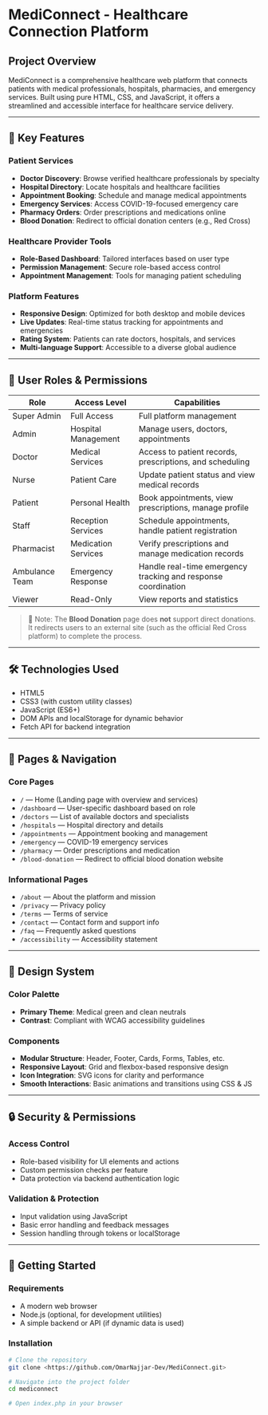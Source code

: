 # MediConnect - Healthcare Connection Platform

## Project Overview

MediConnect is a comprehensive healthcare web platform that connects patients with medical professionals, hospitals, pharmacies, and emergency services. Built using pure HTML, CSS, and JavaScript, it offers a streamlined and accessible interface for healthcare service delivery.

---

## 🚀 Key Features

### Patient Services

- **Doctor Discovery**: Browse verified healthcare professionals by specialty
- **Hospital Directory**: Locate hospitals and healthcare facilities
- **Appointment Booking**: Schedule and manage medical appointments
- **Emergency Services**: Access COVID-19-focused emergency care
- **Pharmacy Orders**: Order prescriptions and medications online
- **Blood Donation**: Redirect to official donation centers (e.g., Red Cross)

### Healthcare Provider Tools

- **Role-Based Dashboard**: Tailored interfaces based on user type
- **Permission Management**: Secure role-based access control
- **Appointment Management**: Tools for managing patient scheduling

### Platform Features

- **Responsive Design**: Optimized for both desktop and mobile devices
- **Live Updates**: Real-time status tracking for appointments and emergencies
- **Rating System**: Patients can rate doctors, hospitals, and services
- **Multi-language Support**: Accessible to a diverse global audience

---

## 👥 User Roles & Permissions

| Role           | Access Level        | Capabilities                                                  |
| -------------- | ------------------- | ------------------------------------------------------------- |
| Super Admin    | Full Access         | Full platform management                                      |
| Admin          | Hospital Management | Manage users, doctors, appointments                           |
| Doctor         | Medical Services    | Access to patient records, prescriptions, and scheduling      |
| Nurse          | Patient Care        | Update patient status and view medical records                |
| Patient        | Personal Health     | Book appointments, view prescriptions, manage profile         |
| Staff          | Reception Services  | Schedule appointments, handle patient registration            |
| Pharmacist     | Medication Services | Verify prescriptions and manage medication records            |
| Ambulance Team | Emergency Response  | Handle real-time emergency tracking and response coordination |
| Viewer         | Read-Only           | View reports and statistics                                   |

> 🔔 Note: The **Blood Donation** page does **not** support direct donations. It redirects users to an external site (such as the official Red Cross platform) to complete the process.

---

## 🛠 Technologies Used

- HTML5
- CSS3 (with custom utility classes)
- JavaScript (ES6+)
- DOM APIs and localStorage for dynamic behavior
- Fetch API for backend integration

---

## 📱 Pages & Navigation

### Core Pages

- `/` — Home (Landing page with overview and services)
- `/dashboard` — User-specific dashboard based on role
- `/doctors` — List of available doctors and specialists
- `/hospitals` — Hospital directory and details
- `/appointments` — Appointment booking and management
- `/emergency` — COVID-19 emergency services
- `/pharmacy` — Order prescriptions and medication
- `/blood-donation` — Redirect to official blood donation website

### Informational Pages

- `/about` — About the platform and mission
- `/privacy` — Privacy policy
- `/terms` — Terms of service
- `/contact` — Contact form and support info
- `/faq` — Frequently asked questions
- `/accessibility` — Accessibility statement

---

## 🎨 Design System

### Color Palette

- **Primary Theme**: Medical green and clean neutrals
- **Contrast**: Compliant with WCAG accessibility guidelines

### Components

- **Modular Structure**: Header, Footer, Cards, Forms, Tables, etc.
- **Responsive Layout**: Grid and flexbox-based responsive design
- **Icon Integration**: SVG icons for clarity and performance
- **Smooth Interactions**: Basic animations and transitions using CSS & JS

---

## 🔒 Security & Permissions

### Access Control

- Role-based visibility for UI elements and actions
- Custom permission checks per feature
- Data protection via backend authentication logic

### Validation & Protection

- Input validation using JavaScript
- Basic error handling and feedback messages
- Session handling through tokens or localStorage

---

## 🚦 Getting Started

### Requirements

- A modern web browser
- Node.js (optional, for development utilities)
- A simple backend or API (if dynamic data is used)

### Installation

```sh
# Clone the repository
git clone <https://github.com/OmarNajjar-Dev/MediConnect.git>

# Navigate into the project folder
cd mediconnect

# Open index.php in your browser
```
